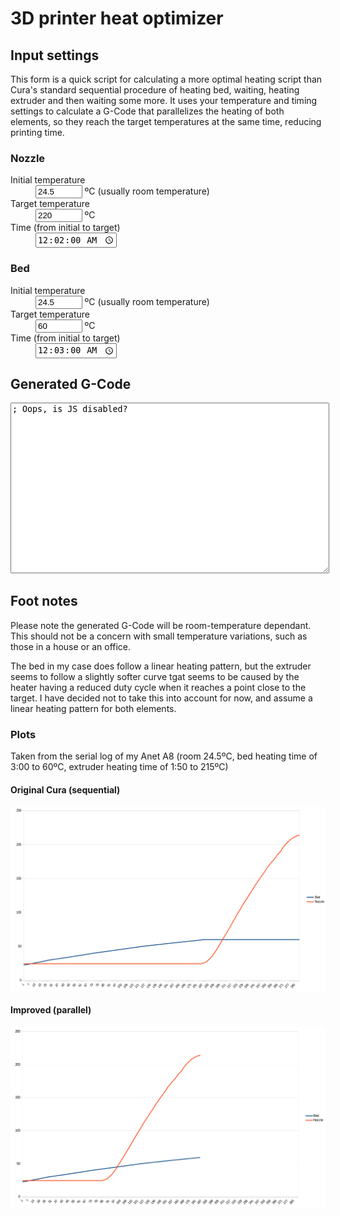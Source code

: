 ---
---

3D printer heat optimizer
=========================

Input settings
--------------

This form is a quick script for calculating a more optimal heating script than Cura's standard sequential procedure of heating bed, waiting, heating extruder and then waiting some more. It uses your temperature and timing settings to calculate a G-Code that parallelizes the heating of both elements, so they reach the target temperatures at the same time, reducing printing time.

### Nozzle

<dl>
	<dt><label for="nozzleinitial">Initial temperature</label></dt>
	<dd><input id="nozzleinitial" type="number" value="24.5" style="width: 5em;" step="0.5"> ºC (usually room temperature)</dd>
	<dt><label for="nozzletarget">Target temperature</label></dt>
	<dd><input id="nozzletarget" type="number" value="220" style="width: 5em;" step="1"> ºC</dd>
	<dt><label for="nozzletime">Time</label> (from initial to target)</dt>
	<dd><input id="nozzletime" type="time" value="00:02:00" step="1"></dd>
</dl>

### Bed

<dl>
	<dt><label for="bedinitial">Initial temperature</label></dt>
	<dd><input id="bedinitial" type="number" value="24.5" style="width: 5em;" step="0.5"> ºC (usually room temperature)</dd>
	<dt><label for="bedtarget">Target temperature</label></dt>
	<dd><input id="bedtarget" type="number" value="60" style="width: 5em;" step="1"> ºC</dd>
	<dt><label for="bedtime">Time</label> (from initial to target)</dt>
	<dd><input id="bedtime" type="time" value="00:03:00" step="1"></dd>
</dl>

Generated G-Code
----------------

<textarea id="generatedcode" style="font-family: monospace; width: 100%; max-width: 100%; height: 20em;">; Oops, is JS disabled?</textarea>
<script src="calculator.js"></script>

Foot notes
----------

Please note the generated G-Code will be room-temperature dependant. This should not be a concern with small temperature variations, such as those in a house or an office.

The bed in my case does follow a linear heating pattern, but the extruder seems to follow a slightly softer curve tgat seems to be caused by the heater having a reduced duty cycle when it reaches a point close to the target. I have decided not to take this into account for now, and assume a linear heating pattern for both elements. 

### Plots

Taken from the serial log of my Anet A8 (room 24.5ºC, bed heating time of 3:00 to 60ºC, extruder heating time of 1:50 to 215ºC)

#### Original Cura (sequential)

![Sequential heating graph](sequential.png)

#### Improved (parallel)

![Parallel heating graph](parallel.png)
